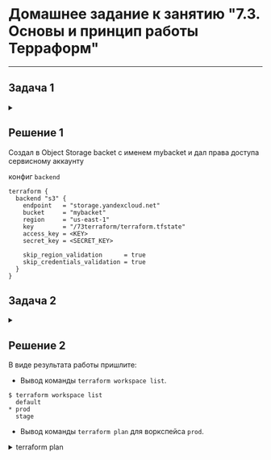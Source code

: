 # Домашнее задание к занятию "7.3. Основы и принцип работы Терраформ"

---
## Задача 1

<details><summary></summary>

Если в рамках предыдущего задания у вас уже есть аккаунт AWS, то давайте продолжим знакомство со взаимодействием
терраформа и aws. 

1. Создайте s3 бакет, iam роль и пользователя от которого будет работать терраформ. Можно создать отдельного пользователя,
а можно использовать созданного в рамках предыдущего задания, просто добавьте ему необходимы права, как описано 
[здесь](https://www.terraform.io/docs/backends/types/s3.html).
1. Зарегистрируйте бэкэнд в терраформ проекте как описано по ссылке выше. 

</details>

## Решение 1

Создал в Object Storage backet с именем mybacket и  дал права доступа сервисному аккаунту

конфиг `backend`

```
terraform {
  backend "s3" {
    endpoint   = "storage.yandexcloud.net"
    bucket     = "mybacket"
    region     = "us-east-1"
    key        = "/73terraform/terraform.tfstate"
    access_key = <KEY>
    secret_key = <SECRET_KEY>
    
    skip_region_validation      = true
    skip_credentials_validation = true
  }
}
```

## Задача 2
    
<details><summary></summary>

1. Выполните `terraform init`:
    * если был создан бэкэнд в S3, то терраформ создат файл стейтов в S3 и запись в таблице 
dynamodb.
    * иначе будет создан локальный файл со стейтами.  
1. Создайте два воркспейса `stage` и `prod`.
1. В уже созданный `aws_instance` добавьте зависимость типа инстанса от вокспейса, что бы в разных ворскспейсах 
использовались разные `instance_type`.
1. Добавим `count`. Для `stage` должен создаться один экземпляр `ec2`, а для `prod` два. 
1. Создайте рядом еще один `aws_instance`, но теперь определите их количество при помощи `for_each`, а не `count`.
1. Что бы при изменении типа инстанса не возникло ситуации, когда не будет ни одного инстанса добавьте параметр
жизненного цикла `create_before_destroy = true` в один из рессурсов `aws_instance`.
1. При желании поэкспериментируйте с другими параметрами и рессурсами.

В виде результата работы пришлите:
* Вывод команды `terraform workspace list`.
* Вывод команды `terraform plan` для воркспейса `prod`.  

 </details>

## Решение 2

В виде результата работы пришлите:
* Вывод команды `terraform workspace list`.

```
$ terraform workspace list
  default
* prod
  stage
```

* Вывод команды `terraform plan` для воркспейса `prod`.  

<details><summary>terraform plan</summary>

```

Terraform used the selected providers to generate the following execution plan. Resource
actions are indicated with the following symbols:
  + create

Terraform will perform the following actions:


  # yandex_compute_instance.vm[0] will be created
  + resource "yandex_compute_instance" "vm" {
      + created_at                = (known after apply)
      + folder_id                 = (known after apply)
      + fqdn                      = (known after apply)
      + hostname                  = (known after apply)
      + id                        = (known after apply)
      + metadata                  = {
          + "ssh-keys" = <<-EOT
                ubuntu:ssh-rsa AAAAB3NzaC1yc2EAAAADAQABAAACAQDRLWLeqEKXGqhJ7XTbPHA9Hyo/
            EOT
        }
      + name                      = "web-001"
      + network_acceleration_type = "standard"
      + platform_id               = "standard-v1"
      + service_account_id        = (known after apply)
      + status                    = (known after apply)
      + zone                      = (known after apply)

      + boot_disk {
          + auto_delete = true
          + device_name = (known after apply)
          + disk_id     = (known after apply)
          + mode        = (known after apply)

          + initialize_params {
              + description = (known after apply)
              + image_id    = "fd83n3uou8m03iq9gavu"
              + name        = (known after apply)
              + size        = 15
              + snapshot_id = (known after apply)
              + type        = "network-hdd"
            }
        }

      + network_interface {
          + index              = (known after apply)
          + ip_address         = (known after apply)
          + ipv4               = true
          + ipv6               = false
          + ipv6_address       = (known after apply)
          + mac_address        = (known after apply)
          + nat                = true
          + nat_ip_address     = (known after apply)
          + nat_ip_version     = (known after apply)
          + security_group_ids = (known after apply)
          + subnet_id          = (known after apply)
        }

      + placement_policy {
          + placement_group_id = (known after apply)
        }

      + resources {
          + core_fraction = 100
          + cores         = 2
          + memory        = 2
        }

      + scheduling_policy {
          + preemptible = (known after apply)
        }
    }

  # yandex_compute_instance.vm_for_each["s1"] will be created
  + resource "yandex_compute_instance" "vm_for_each" {
      + created_at                = (known after apply)
      + folder_id                 = (known after apply)
      + fqdn                      = (known after apply)
      + hostname                  = (known after apply)
      + id                        = (known after apply)
      + metadata                  = {
          + "ssh-keys" = <<-EOT
                ubuntu:ssh-rsa AAAAB3NzaC1yc2EAAAADAQABAAACAQDRLWLeqEKXGqhJ7XTbPHA9Hyo/
            EOT
        }
      + name                      = "s1"
      + network_acceleration_type = "standard"
      + platform_id               = "standard-v1"
      + service_account_id        = (known after apply)
      + status                    = (known after apply)
      + zone                      = (known after apply)

      + boot_disk {
          + auto_delete = true
          + device_name = (known after apply)
          + disk_id     = (known after apply)
          + mode        = (known after apply)

          + initialize_params {
              + description = (known after apply)
              + image_id    = "fd83n3uou8m03iq9gavu"
              + name        = (known after apply)
              + size        = 15
              + snapshot_id = (known after apply)
              + type        = "network-hdd"
            }
        }

      + network_interface {
          + index              = (known after apply)
          + ip_address         = (known after apply)
          + ipv4               = true
          + ipv6               = false
          + ipv6_address       = (known after apply)
          + mac_address        = (known after apply)
          + nat                = true
          + nat_ip_address     = (known after apply)
          + nat_ip_version     = (known after apply)
          + security_group_ids = (known after apply)
          + subnet_id          = (known after apply)
        }

      + placement_policy {
          + placement_group_id = (known after apply)
        }

      + resources {
          + core_fraction = 100
          + cores         = 2
          + memory        = 2
        }

      + scheduling_policy {
          + preemptible = (known after apply)
        }
    }

  # module.vpc.yandex_resourcemanager_folder.folder[0] will be created
  + resource "yandex_resourcemanager_folder" "folder" {
      + cloud_id    = (known after apply)
      + created_at  = (known after apply)
      + description = "terraform managed"
      + id          = (known after apply)
      + name        = "stage"
    }

  # module.vpc.yandex_vpc_network.this will be created
  + resource "yandex_vpc_network" "this" {
      + created_at                = (known after apply)
      + default_security_group_id = (known after apply)
      + description               = "managed by terraform stage network"
      + folder_id                 = (known after apply)
      + id                        = (known after apply)
      + name                      = "stage"
      + subnet_ids                = (known after apply)
    }

  # module.vpc.yandex_vpc_subnet.this["ru-central1-a"] will be created
  + resource "yandex_vpc_subnet" "this" {
      + created_at     = (known after apply)
      + description    = "managed by terraform stage subnet for zone ru-central1-a"
      + folder_id      = (known after apply)
      + id             = (known after apply)
      + name           = "stage-ru-central1-a"
      + network_id     = (known after apply)
      + v4_cidr_blocks = [
          + "10.128.0.0/24",
        ]
      + v6_cidr_blocks = (known after apply)
      + zone           = "ru-central1-a"
    }

Plan: 5 to add, 0 to change, 0 to destroy.

Changes to Outputs:
  + external_ip_address_s1      = (known after apply)
  + external_ip_address_web-001 = (known after apply)
  + internal_ip_address_s1      = (known after apply)
  + internal_ip_address_web-001 = (known after apply)

───────────────────────────────────────────────────────────────────────────────────────────

Note: You didn't use the -out option to save this plan, so Terraform can't guarantee to
take exactly these actions if you run "terraform apply" now.

```

 </details>